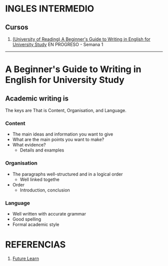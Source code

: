 # INGLES INTERMEDIO

## Cursos

1. [(University of Reading) A Beginner's Guide to Writing in English for University Study](https://www.futurelearn.com/courses/english-for-study) EN PROGRESO - Semana 1

***
# A Beginner's Guide to Writing in English for University Study

## Academic writing is

The keys are That is Content, Organisation, and Language.

### Content

- The main ideas and information you want to give
- What are the main points you want to make?
- What evidence?
  - Details and examples

### Organisation

- The paragraphs well-structured and in a logical order
  - Well linked togethe
- Order
  - Introduction, conclusion

### Language

- Well written with accurate grammar
- Good spelling
- Formal academic style



# REFERENCIAS

1. [Future Learn](https://www.futurelearn.com/)